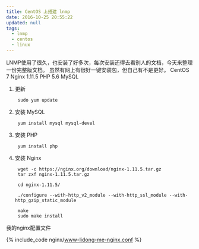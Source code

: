 ```yaml
---
title: CentOS 上搭建 lnmp
date: 2016-10-25 20:55:22
updated: null
tags:
  - lnmp
  - centos
  - linux
---
```


LNMP使用了很久，也安装了好多次，每次安装还得去看别人的文档，今天来整理一份完整版文档。 虽然有网上有很好一键安装包，但自己有不是更好。 CentOS 7 Nginx 1.11.5 PHP 5.6 MySQL

1. 更新

        sudo yum update

2. 安装 MySQL

        yum install mysql mysql-devel

3. 安装 PHP

        yum install php

4. 安装 Nginx

        wget -c https://nginx.org/download/nginx-1.11.5.tar.gz
        tar zxf nginx-1.11.5.tar.gz

        cd nginx-1.11.5/

        ./configure --with-http_v2_module --with-http_ssl_module --with-http_gzip_static_module

        make
        sudo make install


我的nginx配置文件

{% include_code nginx/www-lidong-me-nginx.conf %}

